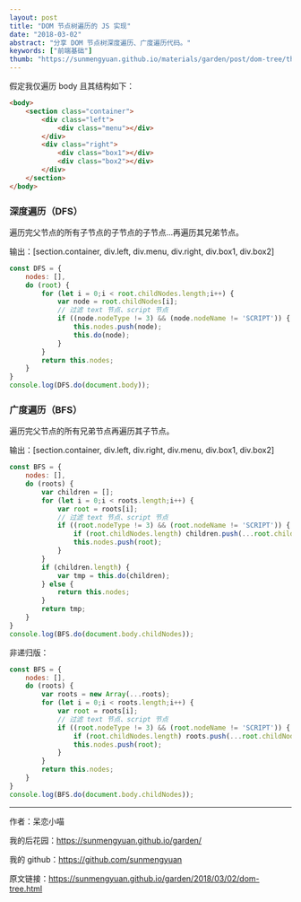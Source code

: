 ```yaml
---
layout: post
title: "DOM 节点树遍历的 JS 实现"
date: "2018-03-02"
abstract: "分享 DOM 节点树深度遍历、广度遍历代码。"
keywords: ["前端基础"]
thumb: "https://sunmengyuan.github.io/materials/garden/post/dom-tree/thumb.jpg"
---
```


假定我仅遍历 body 且其结构如下：

```html
<body>
    <section class="container">
        <div class="left">
            <div class="menu"></div>
        </div>
        <div class="right">
            <div class="box1"></div>
            <div class="box2"></div>
        </div>
    </section>
</body>
```

### 深度遍历（DFS）

遍历完父节点的所有子节点的子节点的子节点...再遍历其兄弟节点。

输出：[section.container, div.left, div.menu, div.right, div.box1, div.box2]

```js
const DFS = {
    nodes: [],
    do (root) {
        for (let i = 0;i < root.childNodes.length;i++) {
            var node = root.childNodes[i];
            // 过滤 text 节点、script 节点
            if ((node.nodeType != 3) && (node.nodeName != 'SCRIPT')) {
                this.nodes.push(node);
                this.do(node);
            }
        }
        return this.nodes;
    }
}
console.log(DFS.do(document.body));
```

### 广度遍历（BFS）

遍历完父节点的所有兄弟节点再遍历其子节点。

输出：[section.container, div.left, div.right, div.menu, div.box1, div.box2]

```js
const BFS = {
    nodes: [],
    do (roots) {
        var children = [];
        for (let i = 0;i < roots.length;i++) {
            var root = roots[i];
            // 过滤 text 节点、script 节点
            if ((root.nodeType != 3) && (root.nodeName != 'SCRIPT')) {
                if (root.childNodes.length) children.push(...root.childNodes);
                this.nodes.push(root);
            }
        }
        if (children.length) {
            var tmp = this.do(children);
        } else {
            return this.nodes;
        }
        return tmp;
    }
}
console.log(BFS.do(document.body.childNodes));
```

非递归版：

```js
const BFS = {
    nodes: [],
    do (roots) {
        var roots = new Array(...roots);
        for (let i = 0;i < roots.length;i++) {
            var root = roots[i];
            // 过滤 text 节点、script 节点
            if ((root.nodeType != 3) && (root.nodeName != 'SCRIPT')) {
                if (root.childNodes.length) roots.push(...root.childNodes);
                this.nodes.push(root);
            }
        }
        return this.nodes;
    }
}
console.log(BFS.do(document.body.childNodes));
```

*****

作者：呆恋小喵

我的后花园：<https://sunmengyuan.github.io/garden/>

我的 github：<https://github.com/sunmengyuan>

原文链接：<https://sunmengyuan.github.io/garden/2018/03/02/dom-tree.html>
